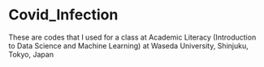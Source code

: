 # Covid_Infection

These are codes that I used for a class at Academic Literacy (Introduction to Data Science and Machine Learning) at Waseda University, Shinjuku, Tokyo, Japan
